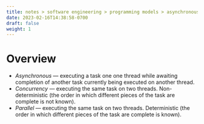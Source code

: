 ```yaml
---
title: notes > software engineering > programming models > asynchronous vs parallel vs concurrent
date: 2023-02-16T14:38:58-0700
draft: false
weight: 1
---
```


# Overview
- *Asynchronous* — executing a task one one thread while awaiting completion of another task currently being executed on another thread.
- *Concurrency* — executing the same task on two threads. Non-deterministic (the order in which different pieces of the task are complete is not known).
- *Parallel* — executing the same task on two threads. Deterministic (the order in which different pieces of the task are complete is known).
